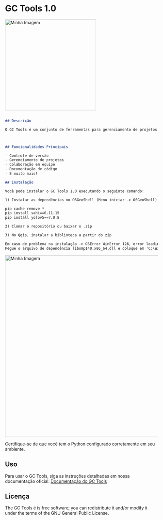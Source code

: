 
# GC Tools 1.0



<img src="https://drive.google.com/uc?id=1YOXmF4hwqjtyTJjOckd-8knK1LKuhZj8" style="width: 300px; height: auto;" alt="Minha Imagem">

```markdown

## Descrição

O GC Tools é um conjunto de ferramentas para gerenciamento de projetos de código aberto. Nossa missão é facilitar a colaboração e o controle de versão em equipes de desenvolvimento.



## Funcionalidades Principais

- Controle de versão
- Gerenciamento de projetos
- Colaboração em equipe
- Documentação de código
- E muito mais!

## Instalação

Você pode instalar o GC Tools 1.0 executando o seguinte comando:

1) Instalar as dependências no OSGeoShell (Menu iniciar -> OSGeoShell)

pip cache remove *
pip install sahi==0.11.15
pip install yolov5==7.0.8

2) Clonar o repositório ou baixar o .zip

3) No Qgis, instalar a biblioteca a partir do zip

Em caso de problema na instalação -> OSError WinError 126, error loading fbgemm.dll or dependencies
Pegue o arquivo de dependência libomp140.x86_64.dll e coloque em 'C:\Windows\System32'

```

<img src="https://drive.google.com/uc?id=1RpXgIp0bJ0I6cFJSSXaKL1ds7SPstpra" style="width: 600px; height: auto;" alt="Minha Imagem">

Certifique-se de que você tem o Python configurado corretamente em seu ambiente.

## Uso

Para usar o GC Tools, siga as instruções detalhadas em nossa documentação oficial: [Documentação do GC Tools](https://gctools.readthedocs.io)



## Licença

The GC Tools é is free software; you can redistribute it and/or modify it under the terms of the GNU General Public License. 
